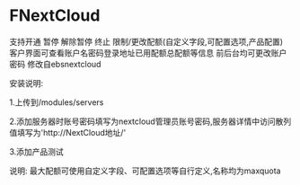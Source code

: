 # FNextCloud
支持开通 暂停 解除暂停 终止 限制/更改配额(自定义字段,可配置选项,产品配置)
客户界面可查看账户名密码登录地址已用配额总配额等信息
前后台均可更改账户密码
修改自ebsnextcloud

安装说明:

1.上传到/modules/servers

2.添加服务器时账号密码填写为nextcloud管理员账号密码,服务器详情中访问散列值填写为'<serveraddress>http://NextCloud地址/</serveraddress>'

3.添加产品测试

说明:
最大配额可使用自定义字段、可配置选项等自行定义,名称均为maxquota
